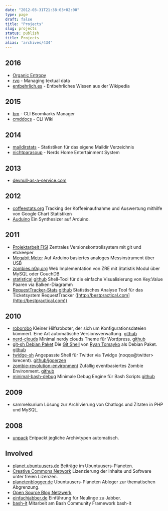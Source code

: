 ```yaml
---
date: "2012-03-31T21:38:03+02:00"
type: page
draft: false
title: "Projects"
slug: projects
status: publish
title: Projects
alias: 'archives/434'
---
```


## 2016

  * [Organic Entropy](https://organic-entropy.org)
  * [rvo](https://github.com/noqqe/rvo) - Managing textual data
  * [entbehrlich.es](https://entbehrlich.es) - Entbehrliches Wissen aus der
    Wikipedia

## 2015

  * [bm](https://github.com/noqqe/bm) - CLI Boomkarks Manager
  * [cmddocs](https://github.com/noqqe/cmddocs) - CLI Wiki

## 2014

  * [maildirstats](https://github.com/noqqe/maildirstats) - Statistiken für
    das eigene Maildir Verzeichnis
  * [nichtparasoup](https://github.com/k4cg/nichtparasoup) - Nerds Home
    Entertainment System


## 2013

  * [devnull-as-a-service.com](http://devnull-as-a-service.com)

## 2012

  * [coffeestats.org](http://coffeestats.org) Tracking der Koffeeinaufnahme und
    Auswertung mithilfe von Google Chart Statistiken
  * [Auduino](http://noqqe.de/blog/2011/12/21/arduino-ich-bau-mir-einen-synthesizer/)
    Ein Synthesizer auf Arduino.

## 2011

  * [Projektarbeit FISI](http://noqqe.de//blog/2011/07/24/abschlussprufung-zentrales-versionskontrollsystem-mit-git-und-etckeeper/)
    Zentrales Versionskontrollsystem mit git und etckeeper
  * [Megabit Meter](http://noqqe.de/blog/2011/08/27/arduino-ich-baute-ein-megabitmeter/)
    Auf Arduino basiertes analoges Messinstrument über USB
  * [zombies.n0q.org](http://zombies.n0q.org) Web Implementation von ZRE mit Statistik Modul über MySQL oder CouchDB
  * [statistical](http://noqqe.de/archives/1611)  [github](http://github.com/noqqe/statistical) Shell-Tool
    für die einfache Visualisierung von Key:Value Paaren via Balken-Diagramm
  * [RequestTracker-Stats](http://github.com/noqqe/RequestTracker-Stats) [github](http://github.com/noqqe/RequestTracker-Stats)
    Statistisches Analyse Tool für das Ticketsystem RequestTracker ([http://bestpractical.com](http://bestpractical.com))

## 2010

  * [roborobo](http://noqqe.de/archives/977) Kleiner Hilfsroboter, der sich um Konfigurationsdateien kümmert. Eine Art automatische Versionsverwaltung. [github](http://github.com/noqqe/roborobo)
  * [nerd-clouds](http://noqqe.de/archives/1071) Minimal nerdy clouds Theme für Wordpress. [github](http://github.com/noqqe/nerd-clouds)
  * [git-sh Debian Paket](http://github.com/noqqe/git-sh-Debian-Package) Die [Git Shell](http://github.com/rtomayko/git-sh) von [Ryan Tomayko](http://tomayko.com/about) als Debian Paket. [github](http://github.com/noqqe/git-sh-Debian-Package)
  * [twidge-sh](http://noqqe.de/archives/1285) Angepasste Shell für Twitter via
    Twidge (noqqe@twitter&gt; lsrecent). [github/jgoerzen](http://github.com/jgoerzen/twidge/blob/master/twidge-sh)
  * [zombie-revolution-environment](http://noqqe.de/archives/1314) Zufällig eventbasiertes Zombie Environment. [github](http://github.com/noqqe/zombie-revolution-environment)
  * [minimal-bash-debug](http://noqqe.de/archives/1332) Minimale Debug Engine für Bash Scripts [github](http://github.com/noqqe/minimal-bash-debug)

## 2009

  * sammelsurium Lösung zur Archivierung von Chatlogs und Zitaten in PHP und
    MySQL.

## 2008

  * [unpack](http://noqqe.de/archives/422) Entpackt jegliche Archivtypen automatisch.

## Involved

  * [planet.ubuntuusers.de](http://planet.ubuntuusers.de) Beiträge im Ubuntuusers-Planeten.
  * [Creative Commons Network](https://creativecommons.net/noqqe) Lizenzierung der Inhalte und Software unter freien Lizenzen.
  * [planetenblogger.de](http://planetenblogger.de) Ubuntuusers-Planeten Ableger zur thematischen Abgrenzung.
  * [Open Source Blog Netzwerk](http://osbn.de)
  * [einfachjabber.de](http://einfachjabber.de) Einführung für Neulinge zu Jabber.
  * [bash-it](http://github.com/revans/bash-it) Mitarbeit am Bash Community Framework bash-it
